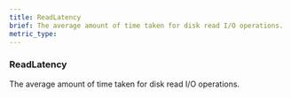 ```yaml
---
title: ReadLatency
brief: The average amount of time taken for disk read I/O operations.
metric_type:
---
```

### ReadLatency

The average amount of time taken for disk read I/O operations.
